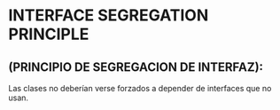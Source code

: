   # INTERFACE SEGREGATION PRINCIPLE
  ## (PRINCIPIO DE SEGREGACION DE INTERFAZ): 
  
  Las clases no deberían verse forzados a depender de interfaces que no usan.
